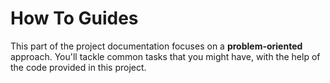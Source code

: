 # How To Guides

This part of the project documentation focuses on a
**problem-oriented** approach. You'll tackle common
tasks that you might have, with the help of the code
provided in this project.
